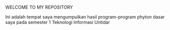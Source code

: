 WELCOME TO MY REPOSITORY

Ini adalah tempat saya mengumpulkan hasil program-program phyton dasar saya
pada semester 1 Teknologi Informasi Untidar
